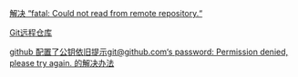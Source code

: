 
[解决 “fatal: Could not read from remote repository.“](https://blog.csdn.net/weixin_40922744/article/details/107576748)


[Git远程仓库](https://www.runoob.com/git/git-remote-repo.html)

[github 配置了公钥依旧提示git@github.com‘s password: Permission denied, please try again. 的解决办法](https://blog.csdn.net/yuzhiqiang_1993/article/details/127032178)